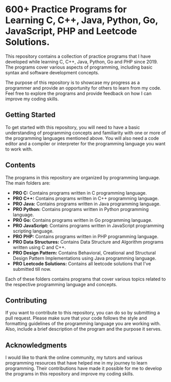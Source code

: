 # 600+ Practice Programs for Learning C, C++, Java, Python, Go, JavaScript, PHP and Leetcode Solutions.

This repository contains a collection of practice programs that I have developed while learning C, C++, Java, Python, Go and PHP since 2019. The programs cover various aspects of programming, including basic syntax and software development concepts. 

The purpose of this repository is to showcase my progress as a programmer and provide an opportunity for others to learn from my code. Feel free to explore the programs and provide feedback on how I can improve my coding skills.

## Getting Started

To get started with this repository, you will need to have a basic understanding of programming concepts and familiarity with one or more of the programming languages mentioned above. You will also need a code editor and a compiler or interpreter for the programming language you want to work with.

## Contents

The programs in this repository are organized by programming language. The main folders are:

- **PRO C:** Contains programs written in C programming language. 
- **PRO C++:** Contains programs written in C++ programming language.
- **PRO Java:** Contains programs written in Java programming language.
- **PRO Python:** Contains programs written in Python programming language.
- **PRO Go:** Contains programs written in Go programming language.
- **PRO JavaScript:** Contains programs written in JavaScript programming scripting language.
- **PRO PHP:** Contains programs written in PHP programming language.
- **PRO Data Structures:** Contains Data Structure and Algorithm programs written using C and C++.
- **PRO Design Pattern:** Contains Behavioral, Creational and Structural Design Pattern Implementations using Java programming language.
- **PRO Leetcode Solutions:** Contains all leetcode solutions that I've submitted till now.

Each of these folders contains programs that cover various topics related to the respective programming language and concepts.

## Contributing

If you want to contribute to this repository, you can do so by submitting a pull request. Please make sure that your code follows the style and formatting guidelines of the programming language you are working with. Also, include a brief description of the program and the purpose it serves.

## Acknowledgments

I would like to thank the online community, my tutors and various programming resources that have helped me in my journey to learn programming. Their contributions have made it possible for me to develop the programs in this repository and improve my coding skills.
